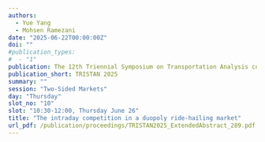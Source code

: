 ```yaml
---
authors:
  - Yue Yang
  - Mohsen Ramezani
date: "2025-06-22T00:00:00Z"
doi: ""
#publication_types:
#  - "1"
publication: The 12th Triennial Symposium on Transportation Analysis conference
publication_short: TRISTAN 2025
summary: ""
session: "Two-Sided Markets"
day: "Thursday"
slot_no: "10"
slot: "10:30-12:00, Thursday June 26"
title: "The intraday competition in a duopoly ride-hailing market"
url_pdf: /publication/proceedings/TRISTAN2025_ExtendedAbstract_289.pdf
---
```

